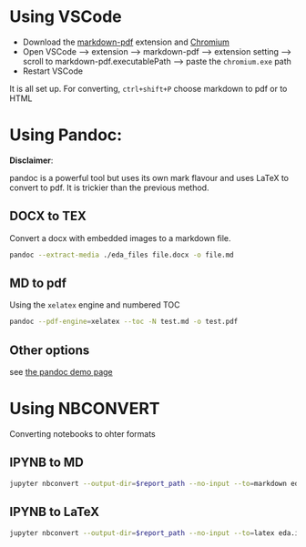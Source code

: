 # Using VSCode

 - Download the [markdown-pdf](https://marketplace.visualstudio.com/items?itemName=yzane.markdown-pdf) extension and [Chromium](https://download-chromium.appspot.com/) 
 - Open VSCode --> extension --> markdown-pdf --> extension setting --> scroll to markdown-pdf.executablePath  --> paste the `chromium.exe`  path 
 - Restart VSCode

It is all set up. For converting, `ctrl+shift+P` choose markdown to pdf or to HTML

# Using Pandoc:

**Disclaimer**:

pandoc is a powerful tool but uses its own mark flavour and uses LaTeX to convert to pdf. It is trickier than the previous method.

## DOCX to TEX

Convert a docx with embedded images to a markdown file.

```bash
pandoc --extract-media ./eda_files file.docx -o file.md
```

## MD to pdf

Using the `xelatex` engine and numbered TOC

```bash
pandoc --pdf-engine=xelatex --toc -N test.md -o test.pdf
```

## Other options

see [the pandoc demo page](https://pandoc.org/demos.html)

# Using NBCONVERT

Converting notebooks to ohter formats

## IPYNB to MD
```bash
jupyter nbconvert --output-dir=$report_path --no-input --to=markdown eda.ipynb
```

## IPYNB to LaTeX

```bash
jupyter nbconvert --output-dir=$report_path --no-input --to=latex eda.ipynb
```
